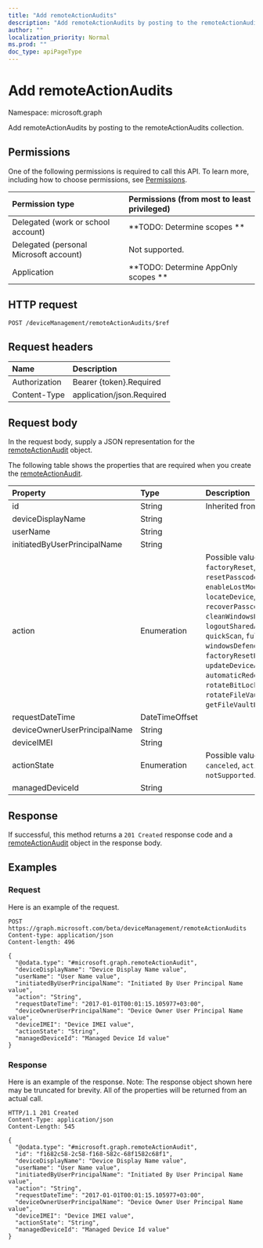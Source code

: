 ```yaml
---
title: "Add remoteActionAudits"
description: "Add remoteActionAudits by posting to the remoteActionAudits collection."
author: ""
localization_priority: Normal
ms.prod: ""
doc_type: apiPageType
---
```


# Add remoteActionAudits

Namespace: microsoft.graph

Add remoteActionAudits by posting to the remoteActionAudits collection.

## Permissions
One of the following permissions is required to call this API. To learn more, including how to choose permissions, see [Permissions](/concepts/permissions-reference.md).

|Permission type|Permissions (from most to least privileged)|
|:---|:---|
|Delegated (work or school account)|**TODO: Determine scopes **|
|Delegated (personal Microsoft account)|Not supported.|
|Application|**TODO: Determine AppOnly scopes **|

## HTTP request
<!-- {
  "blockType": "ignored"
}
-->
``` http
POST /deviceManagement/remoteActionAudits/$ref
```

## Request headers
|Name|Description|
|:---|:---|
|Authorization|Bearer {token}.Required|
|Content-Type|application/json.Required|

## Request body
In the request body, supply a JSON representation for the [remoteActionAudit](../resources/remoteactionaudit.md) object.

The following table shows the properties that are required when you create the [remoteActionAudit](../resources/remoteactionaudit.md).

|Property|Type|Description|
|:---|:---|:---|
|id|String| Inherited from [entity](../resources/entity.md)|
|deviceDisplayName|String||
|userName|String||
|initiatedByUserPrincipalName|String||
|action|Enumeration| Possible values are: `unknown`, `factoryReset`, `removeCompanyData`, `resetPasscode`, `remoteLock`, `enableLostMode`, `disableLostMode`, `locateDevice`, `rebootNow`, `recoverPasscode`, `cleanWindowsDevice`, `logoutSharedAppleDeviceActiveUser`, `quickScan`, `fullScan`, `windowsDefenderUpdateSignatures`, `factoryResetKeepEnrollmentData`, `updateDeviceAccount`, `automaticRedeployment`, `shutDown`, `rotateBitLockerKeys`, `rotateFileVaultKey`, `getFileVaultKey`, `setDeviceName`.|
|requestDateTime|DateTimeOffset||
|deviceOwnerUserPrincipalName|String||
|deviceIMEI|String||
|actionState|Enumeration| Possible values are: `none`, `pending`, `canceled`, `active`, `done`, `failed`, `notSupported`.|
|managedDeviceId|String||



## Response
If successful, this method returns a `201 Created` response code and a [remoteActionAudit](../resources/remoteactionaudit.md) object in the response body.

## Examples

### Request
Here is an example of the request.
<!-- {
  "blockType": "request",
  "name": "create_remoteactionaudit_from_"
}
-->
``` http
POST https://graph.microsoft.com/beta/deviceManagement/remoteActionAudits
Content-type: application/json
Content-length: 496

{
  "@odata.type": "#microsoft.graph.remoteActionAudit",
  "deviceDisplayName": "Device Display Name value",
  "userName": "User Name value",
  "initiatedByUserPrincipalName": "Initiated By User Principal Name value",
  "action": "String",
  "requestDateTime": "2017-01-01T00:01:15.105977+03:00",
  "deviceOwnerUserPrincipalName": "Device Owner User Principal Name value",
  "deviceIMEI": "Device IMEI value",
  "actionState": "String",
  "managedDeviceId": "Managed Device Id value"
}
```

### Response
Here is an example of the response. Note: The response object shown here may be truncated for brevity. All of the properties will be returned from an actual call.
<!-- {
  "blockType": "response",
  "truncated": true,
  "@odata.type": "microsoft.graph.remoteactionaudit"
}
-->
``` http
HTTP/1.1 201 Created
Content-Type: application/json
Content-Length: 545

{
  "@odata.type": "#microsoft.graph.remoteActionAudit",
  "id": "f1682c58-2c58-f168-582c-68f1582c68f1",
  "deviceDisplayName": "Device Display Name value",
  "userName": "User Name value",
  "initiatedByUserPrincipalName": "Initiated By User Principal Name value",
  "action": "String",
  "requestDateTime": "2017-01-01T00:01:15.105977+03:00",
  "deviceOwnerUserPrincipalName": "Device Owner User Principal Name value",
  "deviceIMEI": "Device IMEI value",
  "actionState": "String",
  "managedDeviceId": "Managed Device Id value"
}
```

